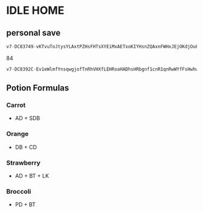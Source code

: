 # IDLE HOME

## personal save

```js
v7-DC83749-vKTvuToJtysYLAxtPZHsFHTsXYEiMxAETxoKIYHsnZQAxnFWHxJEjOKdjOuEjOYgqyKPjNYjyAEqyZEqynQjOZQjybdqOTvjcxVuqPYqshMKLqsKiqOQ1MApjsqPACLyHyxbvHxToMHsvQGAsYOMxjHJLAOPqxbWEAxoqGjAQjsHKqxHMOxqA1bsHZEstHqHxuvQLGphHqxHEysTvEjxXtSMjxQuQHnHXjsYvOMuGPM-SETTINGS011-WEAPONS,,1AvCv2Cq134,38vAv14qC57,0v8v1EqEA0,,,,,,,,,,,,,---IdleHome
```
84
```js
v7-DC8392C-Ev1eWlmfYnsqwgjofTnRhVHXfLEHRoaHADhsHRbgnf1cnR1qnRwWYfFsHwhwSvsnOKoFhwAYHaojEnckcfeRmsHwefH0EFRnwATDkgAKnRqDHeYCD0fFLbTnvmRnlAfHbRsfnXgbeYHwWkfnRDTH1XhfHSKYHXqRWcqkfEYnPbQwRnETRHsRVKRnwfKH0aWfHAojfnXhYT0hYT1hYVwcYT0AsdwsVfqsV1qYVecsVkcYTlhYVKAsinhDafnRbsnwTK-SETTINGS011-WEAPONS,,,44vDv1AqC56,1AvCv2Cq19A,,,,,0v8v1EqD98,,,,,,,,---IdleHome
```

## Potion Formulas

### Carrot

+ AD + SDB

### Orange

+ DB + CD

### Strawberry

+ AD + BT + LK

### Broccoli

+ PD + BT
